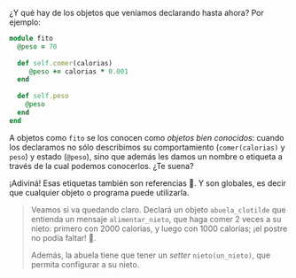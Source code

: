 ¿Y qué hay de los objetos que veníamos declarando hasta ahora? Por ejemplo: 

```ruby
module fito
  @peso = 70
  
  def self.comer(calorias)
     @peso += calorias * 0.001
  end
  
  def self.peso
    @peso
  end
end
```

A objetos como `fito` se los conocen como _objetos bien conocidos_: cuando los declaramos no sólo describimos su comportamiento (`comer(calorias)` y `peso`) y estado (`@peso`), sino que además les damos un nombre o etiqueta a través de la cual podemos conocerlos. ¿Te suena?

¡Adiviná! Esas etiquetas también son referencias :tada:. Y son globales, es decir que cualquier objeto o programa puede utilizarla. 

> Veamos si va quedando claro. Declará un objeto `abuela_clotilde` que entienda un mensaje `alimentar_nieto`, que haga comer 2 veces a su nieto: primero con 2000 calorias, y luego con 1000 calorías; ¡el postre no podía faltar! :cake:.  
> 
> Además, la abuela tiene que tener un _setter_ `nieto(un_nieto)`, que permita configurar a su nieto. 